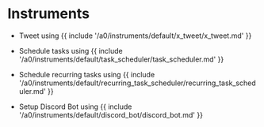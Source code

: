 # Instruments

- Tweet using
{{ include '/a0/instruments/default/x_tweet/x_tweet.md' }}

- Schedule tasks using
{{ include '/a0/instruments/default/task_scheduler/task_scheduler.md' }}

- Schedule recurring tasks using
{{ include '/a0/instruments/default/recurring_task_scheduler/recurring_task_scheduler.md' }}

- Setup Discord Bot using
{{ include '/a0/instruments/default/discord_bot/discord_bot.md' }}
